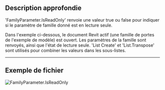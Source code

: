 ## Description approfondie
'FamilyParameter.IsReadOnly' renvoie une valeur true ou false pour indiquer si le paramètre de famille donné est en lecture seule.

Dans l'exemple ci-dessous, le document Revit actif (une famille de portes de l'exemple de modèle) est ouvert. Les paramètres de la famille sont renvoyés, ainsi que l'état de lecture seule. 'List Create' et 'List.Transpose' sont utilisés pour combiner les valeurs dans les sous-listes.
___
## Exemple de fichier

![FamilyParameter.IsReadOnly](./Revit.Elements.FamilyParameter.IsReadOnly_img.jpg)
